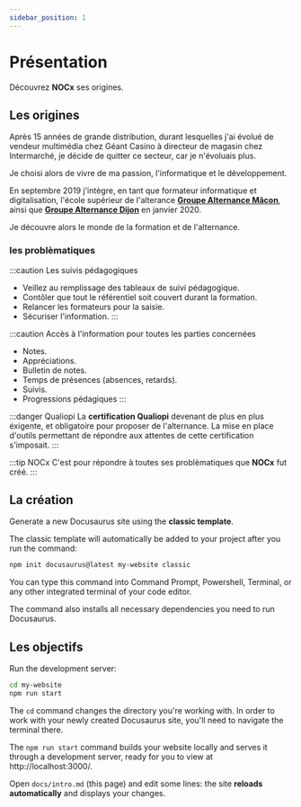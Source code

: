```yaml
---
sidebar_position: 1
---
```


# Présentation

Découvrez **NOCx** ses origines.

## Les origines

Après 15 années de grande distribution, durant lesquelles j'ai évolué de vendeur multimédia chez Géant Casino à directeur de magasin chez Intermarché, je décide de quitter ce secteur, car je n'évoluais plus.

Je choisi alors de vivre de ma passion, l'informatique et le développement.

En septembre 2019 j'intègre, en tant que formateur informatique et digitalisation, l'école supérieur de l'alterance **[Groupe Alternance Mâcon](https://www.groupe-alternance.com/ecoles/macon/)**, ainsi que **[Groupe Alternance Dijon](https://www.groupe-alternance.com/ecoles/dijon/)** en janvier 2020.

Je découvre alors le monde de la formation et de l'alternance.

### les problèmatiques

:::caution Les suivis pédagogiques
- Veillez au remplissage des tableaux de suivi pédagogique.
- Contôler que tout le référentiel soit couvert durant la formation.
- Relancer les formateurs pour la saisie.
- Sécuriser l'information.
:::

<!-- :::caution Le suivi des alternants
- Saisie du suivi des alternants
- 
::: -->

:::caution Accès à l'information pour toutes les parties concernées
- Notes.
- Appréciations.
- Bulletin de notes.
- Temps de présences (absences, retards).
- Suivis.
- Progressions pédagiques
:::

:::danger Qualiopi
La **certification Qualiopi** devenant de plus en plus éxigente, et obligatoire pour proposer de l'alternance. La mise en place d'outils permettant de répondre aux attentes de cette certification s'imposait. 
:::

:::tip NOCx
C'est pour répondre à toutes ses problèmatiques que **NOCx** fut créé. 
:::

## La création

Generate a new Docusaurus site using the **classic template**.

The classic template will automatically be added to your project after you run the command:

```bash
npm init docusaurus@latest my-website classic
```

You can type this command into Command Prompt, Powershell, Terminal, or any other integrated terminal of your code editor.

The command also installs all necessary dependencies you need to run Docusaurus.

## Les objectifs

Run the development server:

```bash
cd my-website
npm run start
```

The `cd` command changes the directory you're working with. In order to work with your newly created Docusaurus site, you'll need to navigate the terminal there.

The `npm run start` command builds your website locally and serves it through a development server, ready for you to view at http://localhost:3000/.

Open `docs/intro.md` (this page) and edit some lines: the site **reloads automatically** and displays your changes.
